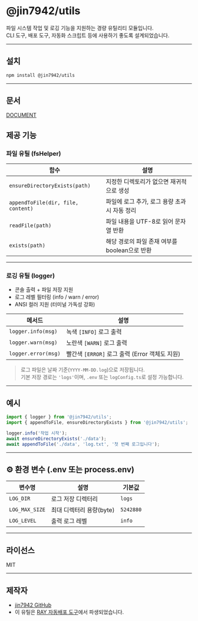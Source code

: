 # @jin7942/utils

파일 시스템 작업 및 로깅 기능을 지원하는 경량 유틸리티 모듈입니다.  
CLI 도구, 배포 도구, 자동화 스크립트 등에 사용하기 좋도록 설계되었습니다.

---

## 설치

```bash
npm install @jin7942/utils
```

---

## 문서

[DOCUMENT](./docs/README.md)

## 제공 기능

### 파일 유틸 (fsHelper)

| 함수                               | 설명                                          |
| ---------------------------------- | --------------------------------------------- |
| `ensureDirectoryExists(path)`      | 지정한 디렉토리가 없으면 재귀적으로 생성      |
| `appendToFile(dir, file, content)` | 파일에 로그 추가, 로그 용량 초과 시 자동 정리 |
| `readFile(path)`                   | 파일 내용을 UTF-8로 읽어 문자열 반환          |
| `exists(path)`                     | 해당 경로의 파일 존재 여부를 boolean으로 반환 |

---

### 로깅 유틸 (logger)

-   콘솔 출력 + 파일 저장 지원
-   로그 레벨 필터링 (info / warn / error)
-   ANSI 컬러 지원 (터미널 가독성 강화)

| 메서드              | 설명                                           |
| ------------------- | ---------------------------------------------- |
| `logger.info(msg)`  | 녹색 `[INFO]` 로그 출력                        |
| `logger.warn(msg)`  | 노란색 `[WARN]` 로그 출력                      |
| `logger.error(msg)` | 빨간색 `[ERROR]` 로그 출력 (Error 객체도 지원) |

> 로그 파일은 날짜 기준(`YYYY-MM-DD.log`)으로 저장됩니다.  
> 기본 저장 경로는 `'logs'`이며, `.env` 또는 `logConfig.ts`로 설정 가능합니다.

---

## 예시

```ts
import { logger } from '@jin7942/utils';
import { appendToFile, ensureDirectoryExists } from '@jin7942/utils';

logger.info('작업 시작');
await ensureDirectoryExists('./data');
await appendToFile('./data', 'log.txt', '첫 번째 로그입니다');
```

---

## ⚙ 환경 변수 (.env 또는 process.env)

| 변수명         | 설명                     | 기본값    |
| -------------- | ------------------------ | --------- |
| `LOG_DIR`      | 로그 저장 디렉터리       | `logs`    |
| `LOG_MAX_SIZE` | 최대 디렉터리 용량(byte) | `5242880` |
| `LOG_LEVEL`    | 출력 로그 레벨           | `info`    |

---

## 라이선스

MIT

---

## 제작자

-   [jin7942 GitHub](https://github.com/jin7942)
-   이 유틸은 [RAY 자동배포 도구](https://github.com/jin7942/ray)에서 파생되었습니다.
